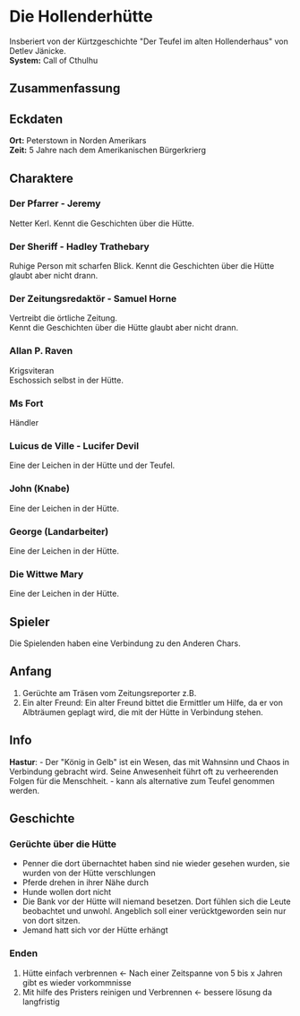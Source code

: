 # Die Hollenderhütte
Insberiert von der Kürtzgeschichte "Der Teufel im alten Hollenderhaus" von Detlev Jänicke.  
**System:** Call of Cthulhu
## Zusammenfassung


## Eckdaten
**Ort:** Peterstown in Norden Amerikars  
**Zeit:** 5 Jahre nach dem Amerikanischen Bürgerkrierg

## Charaktere
### Der Pfarrer -  Jeremy  
Netter Kerl.
Kennt die Geschichten über die Hütte.
### Der Sheriff - Hadley Trathebary
Ruhige Person mit scharfen Blick.
Kennt die Geschichten über die Hütte glaubt aber nicht drann.
### Der Zeitungsredaktör - Samuel Horne
Vertreibt die örtliche Zeitung.  
Kennt die Geschichten über die Hütte glaubt aber nicht drann.
### Allan P. Raven
Krigsviteran  
Eschossich selbst in der Hütte.
### Ms Fort
Händler
### Luicus de Ville - Lucifer Devil
Eine der Leichen in der Hütte und der Teufel.
### John (Knabe)
Eine der Leichen in der Hütte. 
### George (Landarbeiter)
Eine der Leichen in der Hütte. 
### Die Wittwe Mary
Eine der Leichen in der Hütte. 

## Spieler
Die Spielenden haben eine Verbindung zu den Anderen Chars.

## Anfang
1. Gerüchte am Träsen vom Zeitungsreporter z.B.
2. Ein alter Freund: Ein alter Freund bittet die Ermittler um Hilfe, da er von Albträumen geplagt wird, die mit der Hütte in Verbindung stehen.

## Info
**Hastur**: - Der "König in Gelb" ist ein Wesen, das mit Wahnsinn und Chaos in Verbindung gebracht wird. Seine Anwesenheit führt oft zu verheerenden Folgen für die Menschheit. - kann als alternative zum Teufel genommen werden.

## Geschichte
### Gerüchte über die Hütte
- Penner die dort übernachtet haben sind nie wieder gesehen wurden, sie wurden von der Hütte verschlungen
- Pferde drehen in ihrer Nähe durch
- Hunde wollen dort nicht
- Die Bank vor der Hütte will niemand besetzen. Dort fühlen sich die Leute beobachtet und unwohl. Angeblich soll einer verücktgeworden sein nur von dort sitzen.
- Jemand hatt sich vor der Hütte erhängt
### Enden
1. Hütte einfach verbrennen <- Nach einer Zeitspanne von 5 bis x Jahren gibt es wieder vorkommnisse
2. Mit hilfe des Pristers reinigen und Verbrennen <- bessere lösung da langfristig